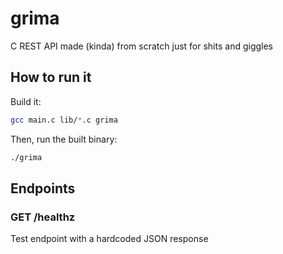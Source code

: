 # grima

C REST API made (kinda) from scratch just for shits and giggles

## How to run it

Build it:

```sh
gcc main.c lib/*.c grima
```

Then, run the built binary:

```sh
./grima
```

## Endpoints

### GET /healthz
Test endpoint with a hardcoded JSON response
